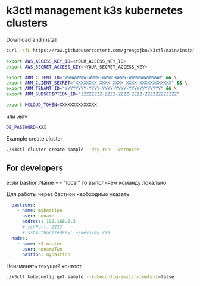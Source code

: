 # k3ctl management k3s kubernetes clusters


Download and install

```bash
curl -sfL https://raw.githubusercontent.com/grengojbo/k3ctl/main/install.sh | sh -
```

```bash
export AWS_ACCESS_KEY_ID=<YOUR_ACCESS_KEY_ID>
export AWS_SECRET_ACCESS_KEY=<YOUR_SECRET_ACCESS_KEY>
```


```bash
export ARM_CLIENT_ID="WWWWWWWW-WWWW-WWWW-WWWW-WWWWWWWWWWWW" && \
export ARM_CLIENT_SECRET="XXXXXXXX-XXXX-XXXX-XXXX-XXXXXXXXXXXX" && \
export ARM_TENANT_ID="YYYYYYYY-YYYY-YYYY-YYYY-YYYYYYYYYYYY" && \
export ARM_SUBSCRIPTION_ID="ZZZZZZZZ-ZZZZ-ZZZZ-ZZZZ-ZZZZZZZZZZZZ"
```

```bash
export HCLOUD_TOKEN=XXXXXXXXXXXXXX
```

или .env

```bash
DB_PASSWORD=XXX
```

Example create cluster

```bash
./k3ctl cluster create sample --dry-run --verbosee
```

## For developers

если bastion.Name == "local" то выполняем команду локально

Для работы через бастион необходимо указать

``` yaml
  bastions:
    - name: mybastion
      user: noname
      address: 192.168.0.2
      # sshPort: 2222
      # sshAuthorizedKey: ~/keys/my_rsa
  nodes:
    - name: k3-master
      user: nonameTwo
      bastion: mybastion
```

Неизменять текущий контест

```bash
./k3ctl kubeconfig get sample --kubeconfig-switch-context=false
```
